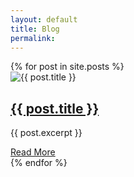 ```yaml
---
layout: default
title: Blog
permalink: 
---
```


<div class="blog-posts">
  {% for post in site.posts %}
    <div class="post-card">
      <img src="{{ post.image | relative_url }}" alt="{{ post.title }}">
      <h2><a href="{{ post.url | relative_url }}">{{ post.title }}</a></h2>
      <p>{{ post.excerpt }}</p>
      <a href="{{ post.url | relative_url }}" class="read-more">Read More</a>
    </div>
  {% endfor %}
</div>
